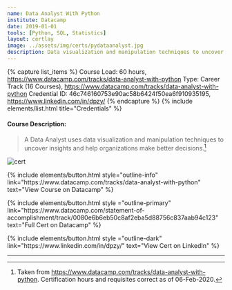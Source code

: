 ```yaml
---
name: Data Analyst With Python
institute: Datacamp
date: 2019-01-01
tools: [Python, SQL, Statistics]
layout: certlay
image: ../assets/img/certs/pydataanalyst.jpg
description: Data visualization and manipulation techniques to uncover insights and help organizations make better decisions.
---
```


{% capture list_items %}
Course Load: 60 hours, https://www.datacamp.com/tracks/data-analyst-with-python
Type: Career Track (16 Courses), https://www.datacamp.com/tracks/data-analyst-with-python
Credential ID: 46c746160753e90ac58b6424f50ea6f910935195, https://www.linkedin.com/in/dpzy/
{% endcapture %}
{% include elements/list.html title="Credentials" %}

<!-- Long Desc -->
#### Course Description:
> A Data Analyst uses data visualization and manipulation techniques to uncover insights and help organizations make better decisions.[^1]
<!-- End Desc -->

![cert]({{page.image}})

<p class="text-center">
{% include elements/button.html style="outline-info" link="https://www.datacamp.com/tracks/data-analyst-with-python" text="View Course on Datacamp" %}
</p>

<p class="text-center">
{% include elements/button.html style ="outline-primary" link="https://www.datacamp.com/statement-of-accomplishment/track/0080e6b6eb50c8af2eba5d88756c837aab94c123" text="Full Cert on Datacamp" %}
</p>

<p class="text-center">
{% include elements/button.html style ="outline-dark" link="https://www.linkedin.com/in/dpzy/" text="View Cert on LinkedIn" %}
</p>

---

[^1]: Taken from <https://www.datacamp.com/tracks/data-analyst-with-python>.  Certification hours and requisites correct as of 06-Feb-2020.
